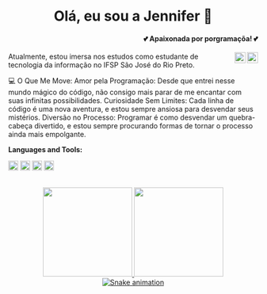 <h1 align="center">Olá, eu sou a Jennifer 💜</h1>
<h4 align="right">💕 Apaixonada por porgramaçõa! 💕</h4>

<a href="https://github.com/devjenniferpereira/">
  <img align="right" alt="Github" width="22px" src="https://user-images.githubusercontent.com/50798883/196443439-71fee3b1-2665-451c-a8e0-9d322803b4f7.png" />
</a>
<a href="https://www.linkedin.com/in/devjenniferp/">
  <img align="right" alt="Linkedin" width="22px" src="https://cdn.jsdelivr.net/gh/devicons/devicon/icons/linkedin/linkedin-original.svg" />
</a>

Atualmente, estou imersa nos estudos como estudante de tecnologia da informação no IFSP São José do Rio Preto.

💻 O Que Me Move:
Amor pela Programação: Desde que entrei nesse mundo mágico do código, não consigo mais parar de me encantar com suas infinitas possibilidades.
Curiosidade Sem Limites: Cada linha de código é uma nova aventura, e estou sempre ansiosa para desvendar seus mistérios.
Diversão no Processo: Programar é como desvendar um quebra-cabeça divertido, e estou sempre procurando formas de tornar o processo ainda mais empolgante.

**Languages and Tools:**

<code><img height="20" src="https://cdn.jsdelivr.net/gh/devicons/devicon/icons/vscode/vscode-original.svg"></code>
<code><img height="20" src="https://cdn.jsdelivr.net/gh/devicons/devicon/icons/javascript/javascript-original.svg"></code>
<code><img height="20" src="https://cdn.jsdelivr.net/gh/devicons/devicon/icons/css3/css3-original.svg"></code>
<code><img height="20" src="https://cdn.jsdelivr.net/gh/devicons/devicon/icons/html5/html5-original.svg"></code>

<br/>
<div>

<div align="center">
  <a href="https://github.com/DevJenniferPereira"><img height="180em" src="https://github-readme-stats.vercel.app/api?username=DevJenniferPereira&show_icons=true&theme=tokyonight&include_all_commits=true&count_private=true"/>
    <img height="180em" src="https://github-readme-stats.vercel.app/api/top-langs/?username=DevJenniferPereira&layout=compact&langs_count=7&theme=tokyonight"/>
</div>



<div align="center" dir="auto">
  <a target="_blank" rel="noopener noreferrer" href="https://github.com/DevJenniferPereira/rafaballerini/blob/output/github-contribution-grid-snake.svg"><img src="https://github.com/marilliadantas/rafaballerini/blob/output/github-contribution-grid-snake.svg" alt="Snake animation" style="max-width: 100%;"></a>
</div>
